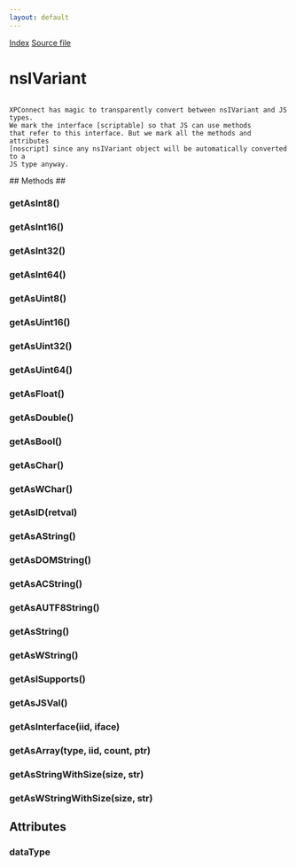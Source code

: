 ```yaml
---
layout: default
---
```

<div id='links'><a href="../index.html">Index</a>
<a href="http://dxr.mozilla.org/mozilla-central/source/xpcom/ds/nsIVariant.idl">Source file</a>
</div>

# nsIVariant #
<code>  
XPConnect has magic to transparently convert between nsIVariant and JS types.  
We mark the interface [scriptable] so that JS can use methods  
that refer to this interface. But we mark all the methods and attributes  
[noscript] since any nsIVariant object will be automatically converted to a  
JS type anyway.  
  
</code>
## Methods ##

### getAsInt8() ###

### getAsInt16() ###

### getAsInt32() ###

### getAsInt64() ###

### getAsUint8() ###

### getAsUint16() ###

### getAsUint32() ###

### getAsUint64() ###

### getAsFloat() ###

### getAsDouble() ###

### getAsBool() ###

### getAsChar() ###

### getAsWChar() ###

### getAsID(retval) ###

### getAsAString() ###

### getAsDOMString() ###

### getAsACString() ###

### getAsAUTF8String() ###

### getAsString() ###

### getAsWString() ###

### getAsISupports() ###

### getAsJSVal() ###

### getAsInterface(iid, iface) ###

### getAsArray(type, iid, count, ptr) ###

### getAsStringWithSize(size, str) ###

### getAsWStringWithSize(size, str) ###

## Attributes ##

### dataType ###
